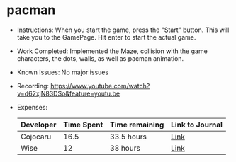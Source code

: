 # pacman
- Instructions: When you start the game, press the "Start" button. This will take you to the GamePage. Hit enter to start the actual game.
- Work Completed: Implemented the Maze, collision with the game characters, the dots, walls, as well as pacman animation.
- Known Issues: No major issues
- Recording: https://www.youtube.com/watch?v=d62xjN83DSo&feature=youtu.be
- Expenses: 

  | Developer|Time Spent|Time remaining| Link to Journal |
  |--------|------------------------------|--------|--------|
  | Cojocaru| 16.5 |33.5 hours|[Link](https://github.com/Wise-Cojocaru/pacman/wiki/Gabriel's-Journal)
  | Wise| 12 |38 hours|[Link](https://github.com/Wise-Cojocaru/pacman/wiki/WiseJournal)

